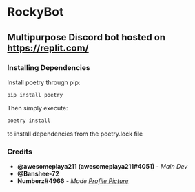 # RockyBot

## Multipurpose Discord bot hosted on <https://replit.com/>

### Installing Dependencies

Install poetry through pip:

```sh
pip install poetry
```

Then simply execute:

```sh
poetry install
```

to install dependencies from the poetry.lock file

### Credits

* **@awesomeplaya211 (awesomeplaya211#4051)** - *Main Dev*
* **@Banshee-72**
* **Numberz#4966** - *Made [Profile Picture](https://raw.githubusercontent.com/awesomeplaya211/RockyBot/main/pfp.jpg)*
